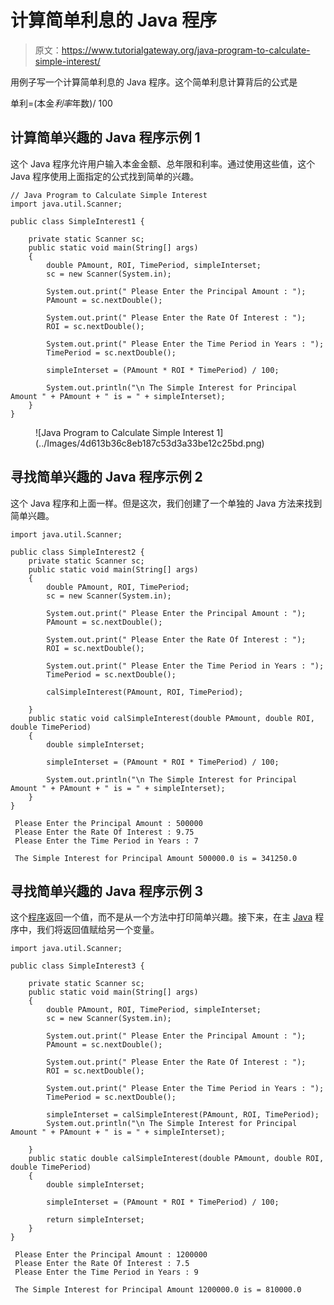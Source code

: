 # 计算简单利息的 Java 程序

> 原文：<https://www.tutorialgateway.org/java-program-to-calculate-simple-interest/>

用例子写一个计算简单利息的 Java 程序。这个简单利息计算背后的公式是

单利=(本金*利率*年数)/ 100

## 计算简单兴趣的 Java 程序示例 1

这个 Java 程序允许用户输入本金金额、总年限和利率。通过使用这些值，这个 Java 程序使用上面指定的公式找到简单的兴趣。

```
// Java Program to Calculate Simple Interest
import java.util.Scanner;

public class SimpleInterest1 {

	private static Scanner sc;
	public static void main(String[] args) 
	{
		double PAmount, ROI, TimePeriod, simpleInterset;
		sc = new Scanner(System.in);

		System.out.print(" Please Enter the Principal Amount : ");
		PAmount = sc.nextDouble();

		System.out.print(" Please Enter the Rate Of Interest : ");
		ROI = sc.nextDouble();

		System.out.print(" Please Enter the Time Period in Years : ");
		TimePeriod = sc.nextDouble();

		simpleInterset = (PAmount * ROI * TimePeriod) / 100;

		System.out.println("\n The Simple Interest for Principal Amount " + PAmount + " is = " + simpleInterset);
	}
}
```

<figure class="wp-block-image">![Java Program to Calculate Simple Interest 1](../Images/4d613b36c8eb187c53d3a33be12c25bd.png)</figure>

## 寻找简单兴趣的 Java 程序示例 2

这个 Java 程序和上面一样。但是这次，我们创建了一个单独的 Java 方法来找到简单兴趣。

```
import java.util.Scanner;

public class SimpleInterest2 {
	private static Scanner sc;
	public static void main(String[] args) 
	{
		double PAmount, ROI, TimePeriod;
		sc = new Scanner(System.in);

		System.out.print(" Please Enter the Principal Amount : ");
		PAmount = sc.nextDouble();

		System.out.print(" Please Enter the Rate Of Interest : ");
		ROI = sc.nextDouble();

		System.out.print(" Please Enter the Time Period in Years : ");
		TimePeriod = sc.nextDouble();

		calSimpleInterest(PAmount, ROI, TimePeriod);

	}
	public static void calSimpleInterest(double PAmount, double ROI, double TimePeriod)
	{
		double simpleInterset;

		simpleInterset = (PAmount * ROI * TimePeriod) / 100;

		System.out.println("\n The Simple Interest for Principal Amount " + PAmount + " is = " + simpleInterset);
	}
}
```

```
 Please Enter the Principal Amount : 500000
 Please Enter the Rate Of Interest : 9.75
 Please Enter the Time Period in Years : 7

 The Simple Interest for Principal Amount 500000.0 is = 341250.0
```

## 寻找简单兴趣的 Java 程序示例 3

这个[程序](https://www.tutorialgateway.org/learn-java-programs/)返回一个值，而不是从一个方法中打印简单兴趣。接下来，在主 [Java](https://www.tutorialgateway.org/java-tutorial/) 程序中，我们将返回值赋给另一个变量。

```
import java.util.Scanner;

public class SimpleInterest3 {

	private static Scanner sc;
	public static void main(String[] args) 
	{
		double PAmount, ROI, TimePeriod, simpleInterset;
		sc = new Scanner(System.in);

		System.out.print(" Please Enter the Principal Amount : ");
		PAmount = sc.nextDouble();

		System.out.print(" Please Enter the Rate Of Interest : ");
		ROI = sc.nextDouble();

		System.out.print(" Please Enter the Time Period in Years : ");
		TimePeriod = sc.nextDouble();

		simpleInterset = calSimpleInterest(PAmount, ROI, TimePeriod);
		System.out.println("\n The Simple Interest for Principal Amount " + PAmount + " is = " + simpleInterset);

	}
	public static double calSimpleInterest(double PAmount, double ROI, double TimePeriod)
	{
		double simpleInterset;

		simpleInterset = (PAmount * ROI * TimePeriod) / 100;

		return simpleInterset;
	}
}
```

```
 Please Enter the Principal Amount : 1200000
 Please Enter the Rate Of Interest : 7.5
 Please Enter the Time Period in Years : 9

 The Simple Interest for Principal Amount 1200000.0 is = 810000.0
```